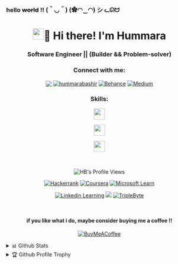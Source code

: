 ### hello <del>world</del> !! (＾◡＾) (✿◠‿◠) シ ᓚᘏᗢ 
<h1 align="center"><img src = "https://raw.githubusercontent.com/MartinHeinz/MartinHeinz/master/wave.gif" width = 30px>👋 Hi there! I'm Hummara</h1>
<h3 align="center">Software Engineer || (Builder && Problem-solver)</h3>

<h3 align="center">Connect with me:</h3>
<div align="center">
    <a href="mailto:hummarabashir@gmail.com" target="blank"><img align="center" src="https://img.shields.io/badge/Gmail-D14836?style=for-the-badge&logo=gmail&logoColor=white"/></a>
    <a href="https://linkedin.com/in/" target="_blank"><img align="center" src="https://img.shields.io/badge/linkedin-%230077B5.svg?style=for-the-badge&logo=linkedin&logoColor=white" alt="hummarabashir" /></a>
    <a target="_blank" rel="noopener noreferrer nofollow" href=""><img align="center" src="https://camo.githubusercontent.com/e0cdc2246c76ab40455067c7d3a6bc862d607f48c4faf8c1dd5e0c86aefd3859/68747470733a2f2f696d672e736869656c64732e696f2f62616467652f426568616e63652d3137363966663f7374796c653d666f722d7468652d6261646765266c6f676f3d626568616e6365266c6f676f436f6c6f723d7768697465" alt="Behance" data-canonical-src="https://img.shields.io/badge/Behance-1769ff?style=for-the-badge&amp;logo=behance&amp;logoColor=white"></a>
    <a target="_blank" rel="noopener noreferrer nofollow" href=""><img align="center" src="https://camo.githubusercontent.com/031158fe406368e77048939080cdd7894ea1e98b230681dffa5c9b081e507194/68747470733a2f2f696d672e736869656c64732e696f2f62616467652f4d656469756d2d3132313030453f7374796c653d666f722d7468652d6261646765266c6f676f3d6d656469756d266c6f676f436f6c6f723d7768697465" alt="Medium" data-canonical-src="https://img.shields.io/badge/Medium-12100E?style=for-the-badge&amp;logo=medium&amp;logoColor=white"></a>
</div>


<h3 align="center">Skills:</h3>
<p align="center">
    <img src="https://skillicons.dev/icons?i=js,html,css,bootstrap,php,gulp,pug,wordpress,tailwind" height="30"/>
</p>
<p align="center">
    <img src="https://skillicons.dev/icons?i=react,graphql,materialui,jquery,mysql,nodejs,netlify,sass,styledcomponents,jest" height="30"/>
</p>
<p align="center">
    <img src="https://skillicons.dev/icons?i=github,aws,dotnet,webpack,figma,xd,illustrator,vscode,gatsby" height="30"/>
</p>

<p>&nbsp;</p> 
<p align="center"> 
  <img src="https://komarev.com/ghpvc/?username=hummarabashir&label=Profile%20views&color=0e75b6&style=for-the-badge" alt="HB's Profile Views" /> 
</p>
<p align="center">
    <a target="_blank" rel="noopener noreferrer nofollow" href=""><img src="https://camo.githubusercontent.com/2500e7254bddd53d40d5bfd313d463d5cdff3c29f5bf254d9d7e6a681674fb5f/68747470733a2f2f696d672e736869656c64732e696f2f62616467652f2d4861636b657272616e6b2d3245433836363f7374796c653d666f722d7468652d6261646765266c6f676f3d4861636b657252616e6b266c6f676f436f6c6f723d7768697465" alt="Hackerrank" data-canonical-src="https://img.shields.io/badge/-Hackerrank-2EC866?style=for-the-badge&amp;logo=HackerRank&amp;logoColor=white"></a>
    <a target="_blank" rel="noopener noreferrer nofollow" href=""><img src="https://camo.githubusercontent.com/3186a7b7f2aa9c51f64e7f5214542281e6865bbea8f1f54b470ac30ad38328e6/68747470733a2f2f696d672e736869656c64732e696f2f62616467652f436f7572736572612d2532333030353644322e7376673f7374796c653d666f722d7468652d6261646765266c6f676f3d436f757273657261266c6f676f436f6c6f723d7768697465" alt="Coursera" data-canonical-src="https://img.shields.io/badge/Coursera-%230056D2.svg?style=for-the-badge&amp;logo=Coursera&amp;logoColor=white"></a>
    <a target="_blank" rel="noopener noreferrer nofollow" href=""><img src="https://img.shields.io/badge/Microsoft_Learn-258ffa?style=for-the-badge&logo=microsoft&logoColor=white)" alt="Microsoft Learn" data-canonical-src="https://img.shields.io/badge/Codepen-000000?style=for-the-badge&amp;logo=codepen&amp;logoColor=white"></a>
</p>
<p align="center">
  <a target="_blank" rel="noopener noreferrer nofollow" href=""><img src="https://img.shields.io/badge/LinkedIn_Learning-0077B5?style=for-the-badge&logo=linkedin&logoColor=white" alt="Linkedin Learning"/></a>
  <a target="_blank" rel="noopener noreferrer nofollow" href=""><img src="https://img.shields.io/badge/Udemy-EC5252?style=for-the-badge&logo=Udemy&logoColor=white"/></a>
  <a target="_blank" rel="noopener noreferrer nofollow" href=""><img src="https://img.shields.io/badge/TripleByte-258ffa?style=for-the-badge&logo=triplebyte&logoColor=white" alt="TripleByte"/></a>
</p>
<br/>
<div align="center">
<h4 align="center">if you like what i do, maybe consider buying me a coffee !!</h4>
<p>
    <a target="_blank" rel="noopener noreferrer nofollow" href="https://www.buymeacoffee.com/hummarabashir"><img src="https://camo.githubusercontent.com/05fbf7164544b280f6c2aed38dbecfbbc4c412fbffdc0668ee3cd0ee9c78194a/68747470733a2f2f696d672e736869656c64732e696f2f62616467652f4275792532304d6525323061253230436f666665652d6666646430303f7374796c653d666f722d7468652d6261646765266c6f676f3d6275792d6d652d612d636f66666565266c6f676f436f6c6f723d626c61636b" alt="BuyMeACoffee" data-canonical-src="https://img.shields.io/badge/Buy%20Me%20a%20Coffee-ffdd00?style=for-the-badge&amp;logo=buy-me-a-coffee&amp;logoColor=black" style="max-width: 100%;"></a>
</p>
</div>
<!-- <details>
  <summary>Github Stats ⚡</summary>

 <!-- <a href="#">![Github stats](https://github-readme-stats.vercel.app/api?username=hummarabashir&theme=blueberry&count_private=true&hide_border=true&line_height=20)</a>
  <a href="#">![Top Langs](https://github-readme-stats.vercel.app/api/top-langs/?username=hummarabashir&layout=compact&theme=blueberry&count_private=true&hide_border=true)</a>
  <a href="#">[![GitHub Streak](https://github-readme-streak-stats.herokuapp.com?user=hummarabashir&layout=compact&theme=blueberry&count_private=true&hide_border=true)](https://git.io/streak-stats)</a> 
</details> -->

<details>
    <summary>📊 Github Stats</summary>
    <table align="center">
<tr border="none">
<td width="50%" align="center">
  
  <img  align="center"  src="https://github-readme-stats.vercel.app/api?username=hummarabashir&&theme=dark&show_icons=true&count_private=true" />
  <br></br>
  <img  alt="Hummara streak" src="https://github-readme-streak-stats.herokuapp.com/?user=hummarabashir&theme=dark&hide_border=false" /> 
</td>

<td width="50%" align="center">

  <img  align="center"  src="https://github-readme-stats.anuraghazra1.vercel.app/api/top-langs/?username=hummarabashir&theme=dark&hide_border=false&no-bg=true&no-frame=true&langs_count=10"/>
  
  </td>
</tr>
</table>
</details>
<details>
 <summary>🏆 Github Profile Trophy</summary>
 </br>
 <p align="center">
  <a href="https://github.com/hummarabashir">
   <img src="https://github-profile-trophy.vercel.app/?username=hummarabashir&column=5&theme=darkhub"/>
  </a>
 </p>
</details>

<!--
**hummarabashir/hummarabashir** is a ✨ _special_ ✨ repository because its `README.md` (this file) appears on your GitHub profile.
https://github.com/Ileriayo/markdown-badges
-->


